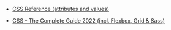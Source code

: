 
* [CSS Reference (attributes and values)](https://developer.mozilla.org/en-US/docs/Web/CSS/Reference)

* [CSS - The Complete Guide 2022 (incl. Flexbox, Grid & Sass)](https://www.udemy.com/course/css-the-complete-guide-incl-flexbox-grid-sass/)
